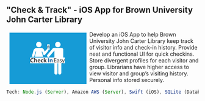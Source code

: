 ##  "Check & Track" - iOS App for Brown University John Carter Library

<a href=""><img src="img/logo.png" align="left" hspace="8" vspace="4" width="40%"></a>

Develop an iOS App to help Brown University John Carter Library keep track of visitor info and check-in history. Provide neat and functional UI for quick checkins. Store divergent profiles for each visitor and group. Librarians have higher access to view visitor and group’s visiting history. Personal info stored securely.


```js
Tech: Node.js (Server), Amazon AWS (Server), Swift (iOS), SQLite (Database)
